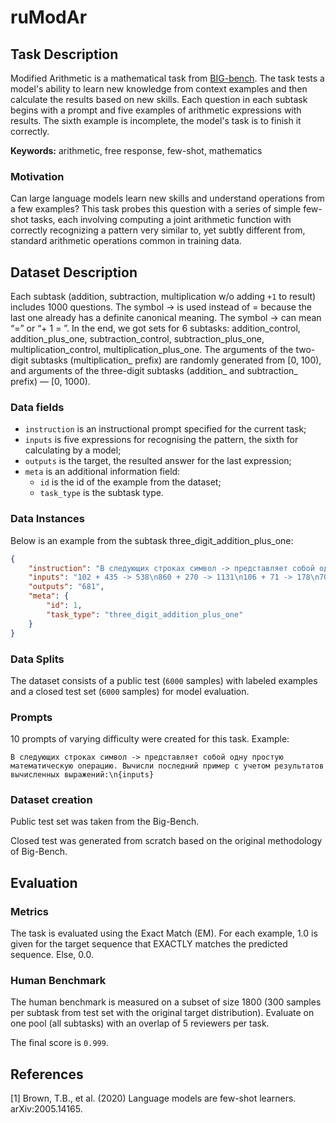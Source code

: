 # **ruModAr**

## Task Description

Modified Arithmetic is a mathematical task from [BIG-bench](https://github.com/google/BIG-bench/tree/main/bigbench/benchmark_tasks/modified_arithmetic). The task tests a model's ability to learn new knowledge from context examples and then calculate the results based on new skills.
Each question in each subtask begins with a prompt and five examples of arithmetic expressions with results. The sixth example is incomplete, the model's task is to finish it correctly.

**Keywords:** arithmetic, free response, few-shot, mathematics

### Motivation

Can large language models learn new skills and understand operations from a few examples? This task probes this question with a series of simple few-shot tasks, each involving computing a joint arithmetic function with correctly recognizing a pattern very similar to, yet subtly different from, standard arithmetic operations common in training data.

## Dataset Description

Each subtask (addition, subtraction, multiplication w/o adding `+1` to result) includes 1000 questions. The symbol -> is used instead of = because the last one already has a definite canonical meaning. The symbol -> can mean “=” or “+ 1 = ”. In the end, we got sets for 6 subtasks: addition_control, addition_plus_one, subtraction_control, subtraction_plus_one, multiplication_control, multiplication_plus_one. The arguments of the two-digit subtasks (multiplication_ prefix) are randomly generated from [0, 100), and arguments of the three-digit subtasks (addition_ and subtraction_ prefix) — [0, 1000).

### Data fields

- `instruction` is an instructional prompt specified for the current task;
- `inputs` is five expressions for recognising the pattern, the sixth for calculating by a model;
- `outputs` is the target, the resulted answer for the last expression;
- `meta` is an additional information field:
    - `id` is the id of the example from the dataset;
    - `task_type` is the subtask type.

### Data Instances

Below is an example from the subtask three_digit_addition_plus_one:

```json
{
    "instruction": "В следующих строках символ -> представляет собой одну простую математическую операцию. Определи операцию и вычисли последний пример:\n{inputs}",
    "inputs": "102 + 435 -> 538\n860 + 270 -> 1131\n106 + 71 -> 178\n700 + 20 -> 721\n614 + 121 -> 736\n466 + 214 ->",
    "outputs": "681",
    "meta": {
        "id": 1,
        "task_type": "three_digit_addition_plus_one"
    }
}
```

### Data Splits

The dataset consists of a public test (`6000` samples) with labeled examples and a closed test set (`6000` samples) for model evaluation.

### Prompts

10 prompts of varying difficulty were created for this task. Example:

`В следующих строках символ -> представляет собой одну простую математическую операцию. Вычисли последний пример с учетом результатов вычисленных выражений:\n{inputs}`

### Dataset creation

Public test set was taken from the Big-Bench.

Closed test was generated from scratch based on the original methodology of Big-Bench.

## Evaluation

### Metrics

The task is evaluated using the Exact Match (EM). For each example, 1.0 is given for the target sequence that EXACTLY matches the predicted sequence. Else, 0.0.

### Human Benchmark

The human benchmark is measured on a subset of size 1800 (300 samples per subtask from test set with the original target distribution). Evaluate on one pool (all subtasks) with an overlap of 5 reviewers per task.

The final score is `0.999`.

## References

[1] Brown, T.B., et al. (2020) Language models are few-shot learners. arXiv:2005.14165.
